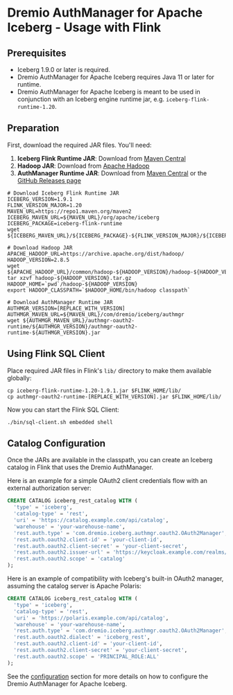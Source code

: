 <!--
Copyright (C) 2025 Dremio Corporation

Licensed under the Apache License, Version 2.0 (the "License");
you may not use this file except in compliance with the License.
You may obtain a copy of the License at

    http://www.apache.org/licenses/LICENSE-2.0

Unless required by applicable law or agreed to in writing, software
distributed under the License is distributed on an "AS IS" BASIS,
WITHOUT WARRANTIES OR CONDITIONS OF ANY KIND, either express or implied.
See the License for the specific language governing permissions and
limitations under the License.
-->
# Dremio AuthManager for Apache Iceberg - Usage with Flink

## Prerequisites

* Iceberg 1.9.0 or later is required.
* Dremio AuthManager for Apache Iceberg requires Java 11 or later for runtime.
* Dremio AuthManager for Apache Iceberg is meant to be used in conjunction with an Iceberg engine
  runtime jar, e.g. `iceberg-flink-runtime-1.20`.

## Preparation

First, download the required JAR files. You'll need:

1. **Iceberg Flink Runtime JAR**: Download from [Maven Central](https://repo1.maven.org/maven2/org/apache/iceberg/iceberg-flink-runtime-1.20/)
2. **Hadoop JAR**: Download from [Apache Hadoop](https://archive.apache.org/dist/hadoop/common/)
2. **AuthManager Runtime JAR**: Download from [Maven Central](https://repo1.maven.org/maven2/com/dremio/iceberg/authmgr/authmgr-oauth2/) or the [GitHub Releases page](https://github.com/dremio/iceberg-auth-manager/releases)

```shell
# Download Iceberg Flink Runtime JAR
ICEBERG_VERSION=1.9.1
FLINK_VERSION_MAJOR=1.20
MAVEN_URL=https://repo1.maven.org/maven2
ICEBERG_MAVEN_URL=${MAVEN_URL}/org/apache/iceberg
ICEBERG_PACKAGE=iceberg-flink-runtime
wget ${ICEBERG_MAVEN_URL}/${ICEBERG_PACKAGE}-${FLINK_VERSION_MAJOR}/${ICEBERG_VERSION}/${ICEBERG_PACKAGE}-${FLINK_VERSION_MAJOR}-${ICEBERG_VERSION}.jar

# Download Hadoop JAR
APACHE_HADOOP_URL=https://archive.apache.org/dist/hadoop/
HADOOP_VERSION=2.8.5
wget ${APACHE_HADOOP_URL}/common/hadoop-${HADOOP_VERSION}/hadoop-${HADOOP_VERSION}.tar.gz
tar xzvf hadoop-${HADOOP_VERSION}.tar.gz
HADOOP_HOME=`pwd`/hadoop-${HADOOP_VERSION}
export HADOOP_CLASSPATH=`$HADOOP_HOME/bin/hadoop classpath`

# Download AuthManager Runtime JAR
AUTHMGR_VERSION=[REPLACE_WITH_VERSION]
AUTHMGR_MAVEN_URL=${MAVEN_URL}/com/dremio/iceberg/authmgr
wget ${AUTHMGR_MAVEN_URL}/authmgr-oauth2-runtime/${AUTHMGR_VERSION}/authmgr-oauth2-runtime-${AUTHMGR_VERSION}.jar
```

## Using Flink SQL Client

Place required JAR files in Flink's `lib/` directory to make them available globally:

```shell
cp iceberg-flink-runtime-1.20-1.9.1.jar $FLINK_HOME/lib/
cp authmgr-oauth2-runtime-[REPLACE_WITH_VERSION].jar $FLINK_HOME/lib/
```

Now you can start the Flink SQL Client:

```shell
./bin/sql-client.sh embedded shell
```

## Catalog Configuration

Once the JARs are available in the classpath, you can create an Iceberg catalog in Flink that uses 
the Dremio AuthManager.

Here is an example for a simple OAuth2 client credentials flow with an external authorization 
server:

```sql
CREATE CATALOG iceberg_rest_catalog WITH (
  'type' = 'iceberg',
  'catalog-type' = 'rest',
  'uri' = 'https://catalog.example.com/api/catalog',
  'warehouse' = 'your-warehouse-name',
  'rest.auth.type' = 'com.dremio.iceberg.authmgr.oauth2.OAuth2Manager',
  'rest.auth.oauth2.client-id' = 'your-client-id',
  'rest.auth.oauth2.client-secret' = 'your-client-secret',
  'rest.auth.oauth2.issuer-url' = 'https://keycloak.example.com/realms/master',
  'rest.auth.oauth2.scope' = 'catalog'
);
```

Here is an example of compatibility with Iceberg's built-in OAuth2 manager, assuming the catalog
server is Apache Polaris:

```sql
CREATE CATALOG iceberg_rest_catalog WITH (
  'type' = 'iceberg',
  'catalog-type' = 'rest',
  'uri' = 'https://polaris.example.com/api/catalog',
  'warehouse' = 'your-warehouse-name',
  'rest.auth.type' = 'com.dremio.iceberg.authmgr.oauth2.OAuth2Manager',
  'rest.auth.oauth2.dialect' = 'iceberg_rest',
  'rest.auth.oauth2.client-id' = 'your-client-id',
  'rest.auth.oauth2.client-secret' = 'your-client-secret',
  'rest.auth.oauth2.scope' = 'PRINCIPAL_ROLE:ALL'
);
```

See the [configuration](./configuration.md) section for more details on how to configure the Dremio 
AuthManager for Apache Iceberg.
